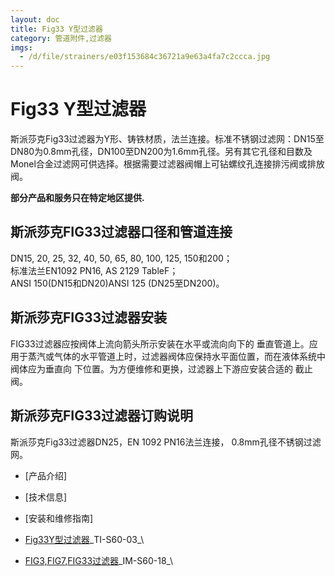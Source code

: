 ```yaml
---
layout: doc
title: Fig33 Y型过滤器
category: 管道附件,过滤器
imgs:
  - /d/file/strainers/e03f153684c36721a9e63a4fa7c2ccca.jpg
---
```


# Fig33 Y型过滤器

斯派莎克Fig33过滤器为Y形、铸铁材质，法兰连接。标准不锈钢过滤网：DN15至DN80为0.8mm孔径，DN100至DN200为1.6mm孔径。另有其它孔径和目数及Monel合金过滤网可供选择。根据需要过滤器阀帽上可钻螺纹孔连接排污阀或排放阀。

**部分产品和服务只在特定地区提供.**

## 斯派莎克FIG33过滤器口径和管道连接

DN15, 20, 25, 32, 40, 50, 65, 80, 100, 125, 150和200；  
标准法兰EN1092 PN16, AS 2129 TableF；  
ANSI 150(DN15和DN20)ANSI 125 (DN25至DN200)。

## 斯派莎克FIG33过滤器安装

FIG33过滤器应按阀体上流向箭头所示安装在水平或流向向下的 垂直管道上。应用于蒸汽或气体的水平管道上时，过滤器阀体应保持水平面位置，而在液体系统中阀体应为垂直向 下位置。为方便维修和更换，过滤器上下游应安装合适的 截止阀。

## 斯派莎克FIG33过滤器订购说明

斯派莎克Fig33过滤器DN25，EN 1092 PN16法兰连接， 0.8mm孔径不锈钢过滤网。

- [产品介绍]
- [技术信息]
- [安装和维修指南]

- [Fig33Y型过滤器](https://assets.spiraxvalve.com/pdf/TI-S60-03-Fig33%20铸铁过滤器.pdf)\_TI-S60-03\_\

- [FIG3,FIG7,FIG33过滤器](https://assets.spiraxvalve.com/pdf/IM-S60-18-FIG3,7,33过滤器.pdf)\_IM-S60-18\_\
